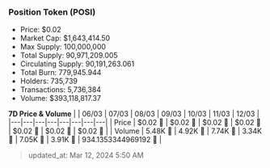 
  ### Position Token (POSI)
  - Price: $0.02
  - Market Cap: $1,643,414.50
  - Max Supply: 100,000,000
  - Total Supply: 90,971,209.005
  - Circulating Supply: 90,191,263.061
  - Total Burn: 779,945.944
  - Holders: 735,739
  - Transactions: 5,736,384
  - Volume: $393,118,817.37

  **7D Price & Volume**
  | | 06&#x2F;03 | 07&#x2F;03 | 08&#x2F;03 | 09&#x2F;03 | 10&#x2F;03 | 11&#x2F;03 | 12&#x2F;03 |
  |---|---|---|---|---|---|---|---|
  | Price | $0.02 🚀 | $0.02 🚀 | $0.02 🚀 | $0.02 🚀 | $0.02 🚀 | $0.02 🚀 | $0.02 🚀 |
  | Volume | 5.48K 🔻 | 4.92K 🔻 | 7.74K 🚀 | 3.34K 🔻 | 7.05K 🚀 | 3.91K 🔻 | 934.1353344969192 🔻 |

  > updated_at: Mar 12, 2024 5:50 AM
